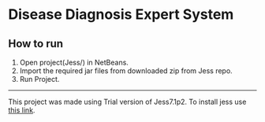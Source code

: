 # Disease Diagnosis Expert System

## How to run
1. Open project(Jess/) in NetBeans.
2. Import the required jar files from downloaded zip from Jess repo.
3. Run Project.

---
This project was made using Trial version of Jess7.1p2.
To install jess use [this link](http://www.jessrules.com/jess/download.shtml).
